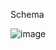 Schema

![image](https://user-images.githubusercontent.com/79548116/163050383-14c468f2-7c88-4672-aebb-fd0fc5f0ba7a.png)
